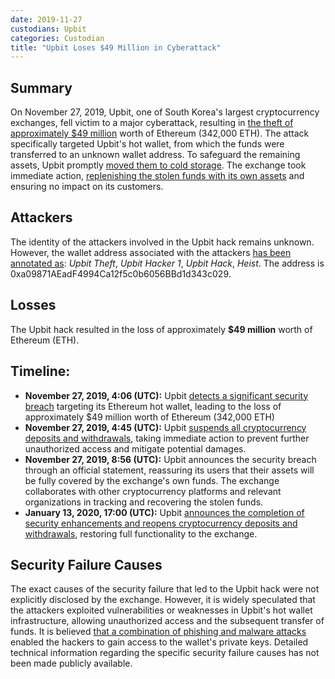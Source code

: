 ```yaml
---
date: 2019-11-27
custodians: Upbit
categories: Custodian
title: "Upbit Loses $49 Million in Cyberattack"
---
```


## Summary

On November 27, 2019, Upbit, one of South Korea's largest cryptocurrency exchanges, fell victim to a major cyberattack, resulting in [the theft of approximately $49 million](https://www.coindesk.com/markets/2019/11/27/upbit-is-the-seventh-major-crypto-exchange-hack-of-2019/#:~:text=Upbit%20is%20the%20latest%20hacking,for%20at%20least%20two%20weeks.) worth of Ethereum (342,000 ETH). The attack specifically targeted Upbit's hot wallet, from which the funds were transferred to an unknown wallet address. To safeguard the remaining assets, Upbit promptly [moved them to cold storage](https://www.coindesk.com/markets/2020/01/14/upbit-exchange-resumes-ether-services-months-after-49m-hack/). The exchange took immediate action, [replenishing the stolen funds with its own assets](https://upbit.com/service_center/notice?id=1085&__cf_chl_jschl_tk__=0a2128c5bc6e7ba8d9f99fff770676b8070e471b-1579005041-0-AUmR6pokVjxLCmFXWKC9Y1atFSTinmPh0P8Kop58d7j4yWp9xNfodR6vQihzOV4dIzfY3uOOT6Dx736M0yQfRvuxbk9pTugKkB7c4-ISSZ9lxyO_YPwSbyhLNMTtYbUIcK76wr2jst46ThuLr5m4fuBNWfhXSbf6nt-WRpTSiKbYOe0MXcjIB3lOar_v1jKImE25ubqU1M0sKtu__DLaGz8pCBL4oPYNSSBAAA88GGFhXoBI51UqyowBWDD43U8xgIgOWODNJXRQLJLJVBhGMF8iGHyzb6lzOShTvEEQky9B) and ensuring no impact on its customers.

## Attackers

The identity of the attackers involved in the Upbit hack remains unknown. However, the wallet address associated with the attackers [has been annotated as](https://explorer.bitquery.io/ru/ethereum/address/0xa09871aeadf4994ca12f5c0b6056bbd1d343c029): *Upbit Theft*, *Upbit Hacker 1*, *Upbit Hack*, *Heist*. The address is 0xa09871AEadF4994Ca12f5c0b6056BBd1d343c029.

## Losses

The Upbit hack resulted in the loss of approximately **$49 million** worth of Ethereum (ETH). 

## Timeline:

- **November 27, 2019, 4:06 (UTC):** Upbit [detects a significant security breach](https://upbit.com/service_center/notice?id=1085) targeting its Ethereum hot wallet, leading to the loss of approximately $49 million worth of Ethereum (342,000 ETH)
- **November 27, 2019, 4:45 (UTC):** Upbit [suspends all cryptocurrency deposits and withdrawals](https://sg.upbit.com/service_center/notice?id=2310), taking immediate action to prevent further unauthorized access and mitigate potential damages.
- **November 27, 2019, 8:56 (UTC):** Upbit announces the security breach through an official statement, reassuring its users that their assets will be fully covered by the exchange's own funds. The exchange collaborates with other cryptocurrency platforms and relevant organizations in tracking and recovering the stolen funds.
- **January 13, 2020, 17:00 (UTC):** Upbit [announces the completion of security enhancements and reopens cryptocurrency deposits and withdrawals](https://sg.upbit.com/service_center/notice?id=2333), restoring full functionality to the exchange.

## Security Failure Causes

The exact causes of the security failure that led to the Upbit hack were not explicitly disclosed by the exchange. However, it is widely speculated that the attackers exploited vulnerabilities or weaknesses in Upbit's hot wallet infrastructure, allowing unauthorized access and the subsequent transfer of funds. It is believed [that a combination of phishing and malware attacks](https://medium.com/@Web3verseAcad/breaking-down-the-upbit-heist-everything-you-need-to-know-556617c31c22) enabled the hackers to gain access to the wallet's private keys. Detailed technical information regarding the specific security failure causes has not been made publicly available.